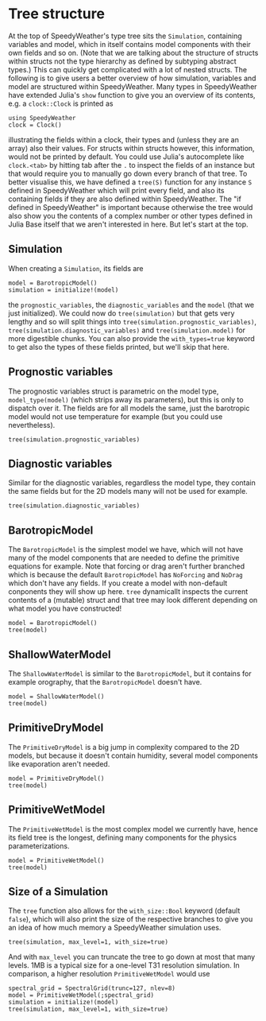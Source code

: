 # Tree structure

At the top of SpeedyWeather's type tree sits the `Simulation`, containing
variables and model, which in itself contains model components with their
own fields and so on.
(Note that we are talking about the structure of structs within structs
not the type hierarchy as defined by subtyping abstract types.)
This can quickly get complicated with a lot of nested structs. The following
is to give users a better overview of how simulation, variables and model
are structured within SpeedyWeather. Many types in SpeedyWeather have
extended Julia's `show` function to give you an overview of its contents,
e.g. a `clock::Clock` is printed as

```@example structure
using SpeedyWeather
clock = Clock()
```

illustrating the fields within a clock, their types and (unless they are an array)
also their values. For structs within structs however, this information,
would not be printed by default. You could use Julia's autocomplete like
`clock.<tab>` by hitting tab after the `.` to inspect the fields of an instance
but that would require you to manually go down every branch of that tree.
To better visualise this, we have defined a `tree(S)` function for any instance
`S` defined in SpeedyWeather which will print every field, and also
its containing fields if they are also defined within SpeedyWeather.
The "if defined in SpeedyWeather" is important because otherwise
the tree would also show you the contents of a complex number or other types
defined in Julia Base itself that we aren't interested in here. 
But let's start at the top.

## Simulation

When creating a `Simulation`, its fields are
```@example structure
model = BarotropicModel()
simulation = initialize!(model)
```
the `prognostic_variables`, the `diagnostic_variables` and the `model` (that we just
initialized). We could now do `tree(simulation)` but that gets very lengthy and
so will split things into `tree(simulation.prognostic_variables)`,
`tree(simulation.diagnostic_variables)` and `tree(simulation.model)` for more
digestible chunks. You can also provide the `with_types=true` keyword to get
also the types of these fields printed, but we'll skip that here.

## Prognostic variables

The prognostic variables struct is parametric on the model type, `model_type(model)`
(which strips away its parameters), but this is only to dispatch over it.
The fields are for all models the same, just the barotropic model would not
use temperature for example (but you could use nevertheless). 

```@example structure
tree(simulation.prognostic_variables)
```

## Diagnostic variables

Similar for the diagnostic variables, regardless the model type, they contain the
same fields but for the 2D models many will not be used for example.

```@example structure
tree(simulation.diagnostic_variables)
```

## BarotropicModel

The `BarotropicModel` is the simplest model we have, which will not have many of
the model components that are needed to define the primitive equations for example.
Note that forcing or drag aren't further branched which is because the default
`BarotropicModel` has `NoForcing` and `NoDrag` which don't have any fields. 
If you create a model with non-default conponents they will show up here. 
`tree` dynamicallt inspects the current contents of a (mutable) struct and
that tree may look different depending on what model you have constructed!

```@example structure
model = BarotropicModel()
tree(model)
```

## ShallowWaterModel

The `ShallowWaterModel` is similar to the `BarotropicModel`, but it contains for example
orography, that the `BarotropicModel` doesn't have.

```@example structure
model = ShallowWaterModel()
tree(model)
```

## PrimitiveDryModel

The `PrimitiveDryModel` is a big jump in complexity compared to the 2D models, but
because it doesn't contain humidity, several model components like evaporation
aren't needed.

```@example structure
model = PrimitiveDryModel()
tree(model)
```

## PrimitiveWetModel

The `PrimitiveWetModel` is the most complex model we currently have, hence its
field tree is the longest, defining many components for the physics parameterizations.

```@example structure
model = PrimitiveWetModel()
tree(model)
```

## Size of a Simulation

The `tree` function also allows for the `with_size::Bool` keyword (default `false`),
which will also print the size of the respective branches to give you an idea of
how much memory a SpeedyWeather simulation uses.

```@example structure
tree(simulation, max_level=1, with_size=true)
```

And with `max_level` you can truncate the tree to go down at most that many levels.
1MB is a typical size for a one-level T31 resolution simulation. In comparison,
a higher resolution `PrimitiveWetModel` would use

```@example structure
spectral_grid = SpectralGrid(trunc=127, nlev=8)
model = PrimitiveWetModel(;spectral_grid)
simulation = initialize!(model)
tree(simulation, max_level=1, with_size=true)
```
